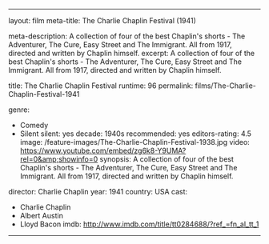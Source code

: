 ---

layout: film
meta-title: The Charlie Chaplin Festival (1941) 

meta-description:  A collection of four of the best Chaplin's shorts - The Adventurer, The Cure, Easy Street and The Immigrant. All from 1917, directed and written by Chaplin himself.
excerpt: A collection of four of the best Chaplin's shorts - The Adventurer, The Cure, Easy Street and The Immigrant. All from 1917, directed and written by Chaplin himself.

title: The Charlie Chaplin Festival
runtime: 96
permalink: films/The-Charlie-Chaplin-Festival-1941

genre:
- Comedy
- Silent
silent: yes
decade: 1940s
recommended: yes
editors-rating: 4.5
image: /feature-images/The-Charlie-Chaplin-Festival-1938.jpg
video: https://www.youtube.com/embed/zg6k8-Y9UMA?rel=0&amp;showinfo=0
synopsis: A collection of four of the best Chaplin's shorts - The Adventurer, The Cure, Easy Street and The Immigrant. All from 1917, directed and written by Chaplin himself.

director: Charlie Chaplin
year: 1941
country: USA
cast:
- Charlie Chaplin
- Albert Austin
- Lloyd Bacon
imdb: http://www.imdb.com/title/tt0284688/?ref_=fn_al_tt_1

---